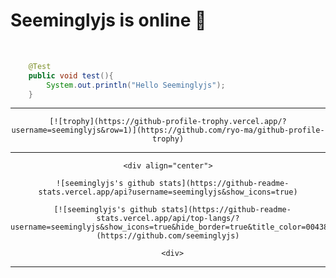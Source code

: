 
<div>

<h1 >Seeminglyjs is online 👋 </h1>
<br>

  
<!--
**seeminglyjs/seeminglyjs** is a ✨ _special_ ✨ repository because its `README.md` (this file) appears on your GitHub profile.

Here are some ideas to get you started:

- 🔭 I’m currently working on ...
- 🌱 I’m currently learning ...
- 👯 I’m looking to collaborate on ...
- 🤔 I’m looking for help with ...
- 💬 Ask me about ...
- 📫 How to reach me: ...
- 😄 Pronouns: ...
- ⚡ Fun fact: ...
-->
  
```java
    @Test
    public void test(){
        System.out.println("Hello Seeminglyjs");
    }
```
  
  
<hr>

  <div align="center">  
  
    [![trophy](https://github-profile-trophy.vercel.app/?username=seeminglyjs&row=1)](https://github.com/ryo-ma/github-profile-trophy)

  <div>

<hr>
  

    <div align="center">
  
      ![seeminglyjs's github stats](https://github-readme-stats.vercel.app/api?username=seeminglyjs&show_icons=true)
  
      [![seeminglyjs's github stats](https://github-readme-stats.vercel.app/api/top-langs/?username=seeminglyjs&show_icons=true&hide_border=true&title_color=004386&icon_color=004386&layout=compact)](https://github.com/seeminglyjs)

      <div>

--- 
</div>
